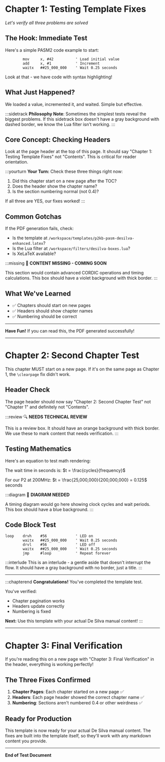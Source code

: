 # Chapter 1: Testing Template Fixes

*Let's verify all three problems are solved*

## The Hook: Immediate Test

Here's a simple PASM2 code example to start:

```pasm2
        mov     x, #42          ' Load initial value
        add     x, #1           ' Increment
        waitx   ##25_000_000    ' Wait 0.25 seconds
```

Look at that - we have code with syntax highlighting!

## What Just Happened?

We loaded a value, incremented it, and waited. Simple but effective.

:::sidetrack
**Philosophy Note**: Sometimes the simplest tests reveal the biggest problems. If this sidetrack box doesn't have a gray background with dashed border, we know the Lua filter isn't working.
:::

## Core Concept: Checking Headers

Look at the page header at the top of this page. It should say "Chapter 1: Testing Template Fixes" not "Contents". This is critical for reader orientation.

:::yourturn
**Your Turn:** Check these three things right now:

1. Did this chapter start on a new page after the TOC?
2. Does the header show the chapter name?
3. Is the section numbering normal (not 0.4)?

If all three are YES, our fixes worked!
:::

## Common Gotchas

If the PDF generation fails, check:
- Is the template at `/workspace/templates/p2kb-pasm-desilva-enhanced.latex`?
- Is the Lua filter at `/workspace/filters/desilva-boxes.lua`?
- Is XeLaTeX available?

:::missing
🚧 **CONTENT MISSING - COMING SOON**

This section would contain advanced CORDIC operations and timing calculations. This box should have a violet background with thick border.
:::

## What We've Learned

- ✅ Chapters should start on new pages
- ✅ Headers should show chapter names
- ✅ Numbering should be correct

---

**Have Fun!** If you can read this, the PDF generated successfully!

---

# Chapter 2: Second Chapter Test

This chapter MUST start on a new page. If it's on the same page as Chapter 1, the `\clearpage` fix didn't work.

## Header Check

The page header should now say "Chapter 2: Second Chapter Test" not "Chapter 1" and definitely not "Contents".

:::review
🔍 **NEEDS TECHNICAL REVIEW**

This is a review box. It should have an orange background with thick border. We use these to mark content that needs verification.
:::

## Testing Mathematics

Here's an equation to test math rendering:

The wait time in seconds is: $t = \frac{cycles}{frequency}$

For our P2 at 200MHz: $t = \frac{25,000,000}{200,000,000} = 0.125$ seconds

:::diagram
🎨 **DIAGRAM NEEDED**

A timing diagram would go here showing clock cycles and wait periods. This box should have a blue background.
:::

## Code Block Test

```pasm2
loop    drvh    #56             ' LED on
        waitx   ##25_000_000    ' Wait 0.25 seconds
        drvl    #56             ' LED off
        waitx   ##25_000_000    ' Wait 0.25 seconds
        jmp     #loop           ' Repeat forever
```

:::interlude
This is an interlude - a gentle aside that doesn't interrupt the flow. It should have a gray background with no border, just a title.
:::

---

:::chapterend
**Congratulations!** You've completed the template test.

You've verified:
- Chapter pagination works
- Headers update correctly
- Numbering is fixed

**Next:** Use this template with your actual De Silva manual content!
:::

---

# Chapter 3: Final Verification

If you're reading this on a new page with "Chapter 3: Final Verification" in the header, everything is working perfectly!

## The Three Fixes Confirmed

1. **Chapter Pages**: Each chapter started on a new page ✅
2. **Headers**: Each page header showed the correct chapter name ✅
3. **Numbering**: Sections aren't numbered 0.4 or other weirdness ✅

## Ready for Production

This template is now ready for your actual De Silva manual content. The fixes are built into the template itself, so they'll work with any markdown content you provide.

---

**End of Test Document**